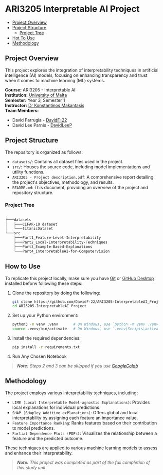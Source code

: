 # ARI3205 Interpretable AI Project

- [Project Overview](#project-overview)
- [Project Structure](#project-structure)
    - [Project Tree](#project-tree)
- [Hot To Use](#how-to-use)
- [Methodology](#methodology)

## Project Overview

This project explores the integration of interpretability techniques in artificial intelligence (AI) models, focusing on enhancing transparency and trust when it comes to machine learning (ML) systems.

**Course:** ARI3205 - Interpretable AI  
**Institution:** [University of Malta](https://www.um.edu.mt/)   
**Semester:** Year 3, Semester 1  
**Instructor:** [Dr Konstantinos Makantasis](https://www.um.edu.mt/profile/konstantinosmakantasis)  
**Team Members:**
- David Farrugia - [DavidF-22](https://github.com/DavidF-22)
- David Lee Parnis - [DavidLeeP](https://github.com/DavidLeeP)

## Project Structure

The repository is organized as follows:​
- `datasets/`: Contains all dataset files used in the project.
- `src/`: Houses the source code, including model implementations and utility functions.
- `ARI3205 - Project description.pdf`: A comprehensive report detailing the project's objectives, methodology, and results.
- `README.md`: This document, providing an overview of the project and repository structure.

### Project Tree
```bash
.
├───datasets
│   ├───CIFAR-10 dataset
│   └───titanicDataset
└───src
    ├───Part1_Feature-Level-Interpretability
    ├───Part2_Local-Interpretability-Techniques
    ├───Part3_Example-Based-Explanations
    └───Part4_InterpretableAI-for-ComputerVision
```

## How to Use
To replicate this project locally, make sure you have [Git](https://git-scm.com/) or [GitHub Desktop](https://desktop.github.com/download/) installed beforw following these steps:

1. Clone the repository by doing the following:
    ```bash
    git clone https://github.com/DavidF-22/ARI3205-InterpretableAI_Project.git
    cd ARI3205-InterpretableAI_Project
    ```

2. Set up your Python environment:​
    ```bash
    python3 -m venv .venv       # On Windows, use `python -m venv .venv`
    source .venv/bin/activate   # On Windows, use `.venv\Scripts\activate`
    ```

3. Install the required dependencies:
    ```bash
    pip install -r requirements.txt
    ```

4. Run Any Chosen Notebook

> _**Note:** Steps 2 and 3 can be skipped if you use [GoogleColab](https://colab.research.google.com/)_

## Methodology
The project employs various interpretability techniques, including:​

- `LIME (Local Interpretable Model-agnostic Explanations)`: Provides local explanations for individual predictions.
- `SHAP (SHapley Additive exPlanations)`: Offers global and local interpretability by assigning each feature an importance value.
- `Feature Importance Ranking`: Ranks features based on their contribution to model predictions.
- `Partial Dependence Plots (PDPs)`: Visualizes the relationship between a feature and the predicted outcome.​

These techniques are applied to various machine learning models to assess and enhance their interpretability.

> _**Note:** This project was completed as part of the full completion of this study unit_